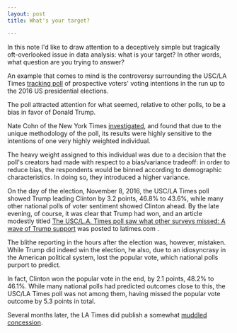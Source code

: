 ```yaml
---
layout: post
title: What's your target?

---
```


In this note I'd like to draw attention to a deceptively simple but tragically oft-overlooked issue in data analysis: 
what is your target? In other words, what question are you trying to answer? 

An example that comes to mind is the controversy surrounding the USC/LA Times [tracking poll](http://graphics.latimes.com/usc-presidential-poll-dashboard/) of prospective voters' voting intentions in the run up to the 2016 US presidential elections.

The poll attracted attention for what seemed, relative to other polls, to be a bias in favor of Donald Trump. 

Nate Cohn of the New York Times [investigated](https://www.nytimes.com/2016/10/13/upshot/how-one-19-year-old-illinois-man-is-distorting-national-polling-averages.html), and found that due to the unique methodology of the poll, its results were highly sensitive
to the intentions of one very highly weighted individual. 

The heavy weight assigned to this individual was due to a decision that the poll's creators had made with respect to a bias/variance tradeoff:
in order to reduce bias, the respondents would be binned according to demographic characteristics.
In doing so, they introduced a higher variance. 

On the day of the election, November 8, 2016, the USC/LA Times poll showed Trump leading Clinton by 3.2 points, 46.8% to 43.6%,
while many other national polls of voter sentiment showed Clinton ahead. By the late evening, of course, it was clear that Trump had won,
and an article modestly titled [The USC/L.A. Times poll saw what other surveys missed: A wave of Trump support](https://www.latimes.com/politics/la-na-pol-usc-latimes-poll-20161108-story.html)
was posted to latimes.com .

The blithe reporting in the hours after the election was, however, mistaken. While Trump did indeed win the election, he also, due to an idiosyncrasy in the American political system,
lost the popular vote, which national polls purport to predict. 

In fact, Clinton won the popular vote in the end, by 2.1 points, 48.2% to 46.1%. While many national polls had predicted outcomes close to this,
the USC/LA Times poll was not among them, having missed the popular vote outcome by 5.3 points in total. 

Several months later, the LA Times did publish a somewhat [muddled concession](https://www.latimes.com/politics/la-na-pol-trump-latimes-poll-20170224-story.html). 
